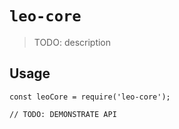 # `leo-core`

> TODO: description

## Usage

```
const leoCore = require('leo-core');

// TODO: DEMONSTRATE API
```
